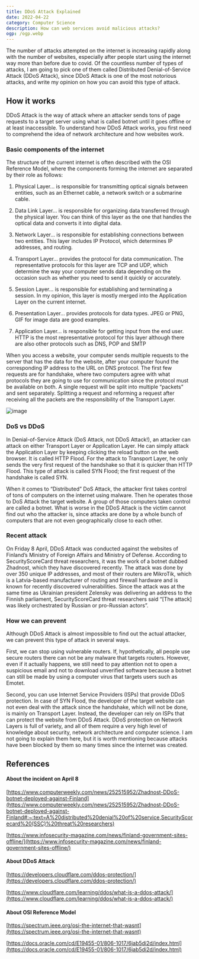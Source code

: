 ```yaml
---
title: DDoS Attack Explained
date: 2022-04-22
category: Computer Science
description: How can web services avoid malicious attacks?
ogp: /ogp.webp
---
```


The number of attacks attempted on the internet is increasing rapidly along with the number of websites, especially after people start using the internet way more than before due to covid. Of the countless number of types of attacks, I am going to pick one of them called Distributed Denial-of-Service Attack (DDoS Attack), since DDoS Attack is one of the most notorious attacks, and write my opinion on how you can avoid this type of attack.

## How it works

DDoS Attack is the way of attack where an attacker sends tons of page requests to a target server using what is called botnet until it goes offline or at least inaccessible. To understand how DDoS Attack works, you first need to comprehend the idea of network architecture and how websites work.

### Basic components of the internet
The structure of the current internet is often described with the OSI Reference Model, where the components forming the internet are separated by their role as follows:

1. Physical Layer… is responsible for transmitting optical signals between entities, such as an Ethernet cable, a network switch or a submarine cable.

2. Data Link Layer… is responsible for organizing data transferred through the physical layer. You can think of this layer as the one that handles the optical data and converts it into digital data.

3. Network Layer… is responsible for establishing connections between two entities. This layer includes IP Protocol, which determines IP addresses, and routing.

4. Transport Layer… provides the protocol for data communication. The representative protocols for this layer are TCP and UDP, which determine the way your computer sends data depending on the occasion such as whether you need to send it quickly or accurately.

5. Session Layer… is responsible for establishing and terminating a session. In my opinion, this layer is mostly merged into the Application Layer on the current internet.

6. Presentation Layer… provides protocols for data types. JPEG or PNG, GIF for image data are good examples.

7. Application Layer… is responsible for getting input from the end user. HTTP is the most representative protocol for this layer although there are also other protocols such as DNS, POP and SMTP

When you access a website, your computer sends multiple requests to the server that has the data for the website, after your computer found the corresponding IP address to the URL on DNS protocol. The first few requests are for handshake, where two computers agree with what protocols they are going to use for communication since the protocol must be available on both. A single request will be split into multiple “packets” and sent separately. Splitting a request and reforming a request after receiving all the packets are the responsibility of the Transport Layer.

![image](https://lh3.googleusercontent.com/9qfbeYQN6cu8NXglcyjKiBvvda6hA7ah42WHapSwTH22Y4eYWFAy8Skev_KrvZBnagIWfzJSegMPw_p-gkvqKJ6k55WFHwGxr2O7UxYfkltM039C5BFOc5HlHSYK3zQ812D7Z9mw)

### DoS vs DDoS

In Denial-of-Service Attack (DoS Attack, not DDoS Attack!), an attacker can attack on either Transport Layer or Application Layer. He can simply attack the Application Layer by keeping clicking the reload button on the web browser. It is called HTTP Flood. For the attack to Transport Layer, he only sends the very first request of the handshake so that it is quicker than HTTP Flood. This type of attack is called SYN Flood; the first request of the handshake is called SYN.

When it comes to “Distributed” DoS Attack, the attacker first takes control of tons of computers on the internet using malware. Then he operates those to DoS Attack the target website. A group of those computers taken control are called a botnet. What is worse in the DDoS Attack is the victim cannot find out who the attacker is, since attacks are done by a whole bunch of computers that are not even geographically close to each other.

### Recent attack

On Friday 8 April, DDoS Attack was conducted against the websites of Finland’s Ministry of Foreign Affairs and Ministry of Defense. According to SecurityScoreCard threat researchers, it was the work of a botnet dubbed Zhadnost, which they have discovered recently. The attack was done by over 350 unique IP addresses, and most of their routers are MikroTik, which is a Latvia-based manufacturer of routing and firewall hardware and is known for recently discovered vulnerabilities. Since the attack was at the same time as Ukrainian president Zelensky was delivering an address to the Finnish parliament, SecurityScoreCard threat researchers said “[The attack] was likely orchestrated by Russian or pro-Russian actors”.

### How we can prevent

Although DDoS Attack is almost impossible to find out the actual attacker, we can prevent this type of attack in several ways.

First, we can stop using vulnerable routers. If, hypothetically, all people use secure routers there can not be any malware that targets routers. However, even if it actually happens, we still need to pay attention not to open a suspicious email and not to download unverified software because a botnet can still be made by using a computer virus that targets users such as Emotet.

Second, you can use Internet Service Providers (ISPs) that provide DDoS protection. In case of SYN Flood, the developer of the target website can not even deal with the attack since the handshake, which will not be done, is mainly on Transport Layer. Instead, the developer can rely on ISPs that can protect the website from DDoS Attack. DDoS protection on Network Layers is full of variety, and all of them require a very high level of knowledge about security, network architecture and computer science. I am not going to explain them here, but it is worth mentioning because attacks have been blocked by them so many times since the internet was created.

## References
#### About the incident on April 8

[https://www.computerweekly.com/news/252515952/Zhadnost-DDoS-botnet-deployed-against-Finland](https://www.computerweekly.com/news/252515952/Zhadnost-DDoS-botnet-deployed-against-Finland#:~:text=A%20distributed%20denial%20of%20service,SecurityScorecard%20(SSC)%20threat%20researchers)

[https://www.infosecurity-magazine.com/news/finland-government-sites-offline/](https://www.infosecurity-magazine.com/news/finland-government-sites-offline/)

#### About DDoS Attack

[https://developers.cloudflare.com/ddos-protection/](https://developers.cloudflare.com/ddos-protection/)

[https://www.cloudflare.com/learning/ddos/what-is-a-ddos-attack/](https://www.cloudflare.com/learning/ddos/what-is-a-ddos-attack/)

#### About OSI Reference Model

[https://spectrum.ieee.org/osi-the-internet-that-wasnt](https://spectrum.ieee.org/osi-the-internet-that-wasnt)

[https://docs.oracle.com/cd/E19455-01/806-1017/6jab5di2d/index.html](https://docs.oracle.com/cd/E19455-01/806-1017/6jab5di2d/index.html)
